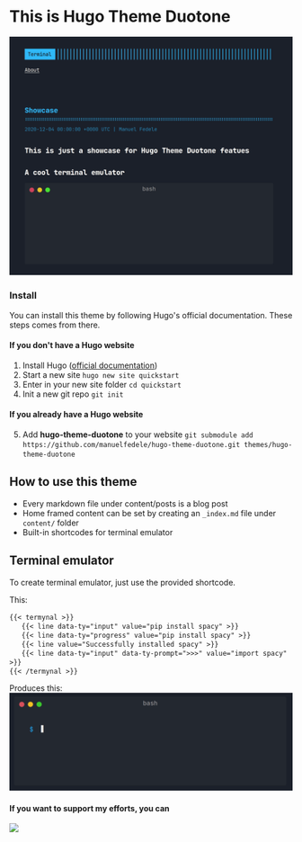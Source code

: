 # This is Hugo Theme Duotone

![Duotone](https://github.com/manuelfedele/hugo-theme-duotone/blob/master/images/duotoneshowcase.gif?raw=true)  
  

### Install


You can install this theme by following Hugo's official documentation. These steps comes from there.


#### If you don't have a Hugo website
1) Install Hugo ([official documentation](https://gohugo.io/getting-started/quick-start/))
2) Start a new site `hugo new site quickstart`
3) Enter in your new site folder `cd quickstart`
4) Init a new git repo `git init`

#### If you already have a Hugo website
5) Add **hugo-theme-duotone** to your website `git submodule add https://github.com/manuelfedele/hugo-theme-duotone.git themes/hugo-theme-duotone`
 

 ## How to use this theme

 - Every markdown file under content/posts is a blog post
 - Home framed content can be set by creating an `_index.md` file under `content/` folder
 - Built-in shortcodes for terminal emulator

 ## Terminal emulator

 To create terminal emulator, just use the provided shortcode.

 This:
 ```
{{< termynal >}}
    {{< line data-ty="input" value="pip install spacy" >}}
    {{< line data-ty="progress" value="pip install spacy" >}}
    {{< line value="Successfully installed spacy" >}}
    {{< line data-ty="input" data-ty-prompt=">>>" value="import spacy" >}}
{{< /termynal >}}
```

Produces this:
![Terminal Emulator](https://github.com/manuelfedele/hugo-theme-duotone/blob/master/images/terminalemulator.gif?raw=true)  


#### If you want to support my efforts, you can
<a href="https://www.buymeacoffee.com/manuelfedele"><img src="https://img.buymeacoffee.com/button-api/?text=Buy me a beer&emoji=🍺&slug=manuelfedele&button_colour=5F7FFF&font_colour=ffffff&font_family=Lato&outline_colour=000000&coffee_colour=FFDD00"></a>  

